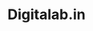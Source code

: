 ---
title: Digitalab.in
description: "Conference for Next-gen interface Designers and Developers. I will be doing a full-day workshop on AWS Amplify using VueJS."
href: https://www.meetup.com/Amazon-Web-Services-Wellington-User-Group
avatar: ./banner.png
attendantIds:
  - gerard-sans
country: New Zealand
city: Wellington
---